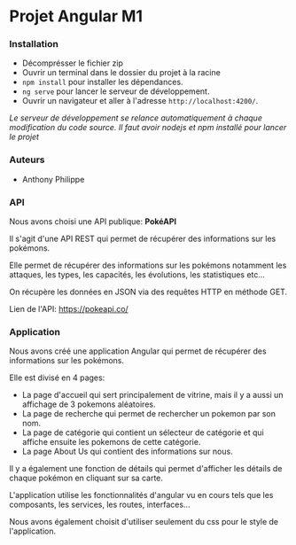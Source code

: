 # Projet Angular M1

### Installation
- Décomprésser le fichier zip
- Ouvrir un terminal dans le dossier du projet à la racine
- `npm install` pour installer les dépendances.
- `ng serve` pour lancer le serveur de développement.
- Ouvrir un navigateur et aller à l'adresse `http://localhost:4200/`.

*Le serveur de développement se relance automatiquement à chaque modification du code source.
Il faut avoir nodejs et npm installé pour lancer le projet*

### Auteurs

- Anthony Philippe

### API

Nous avons choisi une API publique: **PokéAPI**

Il s'agit d'une API REST qui permet de récupérer des informations sur les pokémons.

Elle permet de récupérer des informations sur les pokémons notamment les attaques, les types, les capacités, les évolutions, les statistiques etc...

On récupère les données en JSON via des requêtes HTTP en méthode GET.

Lien de l'API: https://pokeapi.co/

### Application

Nous avons créé une application Angular qui permet de récupérer des informations sur les pokémons.

Elle est divisé en 4 pages:

- La page d'accueil qui sert principalement de vitrine, mais il y a aussi un affichage de 3 pokemons aléatoires.
- La page de recherche qui permet de rechercher un pokemon par son nom.
- La page de catégorie qui contient un sélecteur de catégorie et qui affiche ensuite les pokemons de cette catégorie.
- La page About Us qui contient des informations sur nous.

Il y a également une fonction de détails qui permet d'afficher les détails de chaque pokémon en cliquant sur sa carte.

L'application utilise les fonctionnalités d'angular vu en cours tels que les composants, les services, les routes, interfaces...

Nous avons également choisit d'utiliser seulement du css pour le style de l'application.
